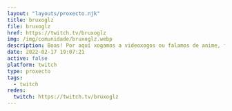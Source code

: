 ```yaml
---
layout: "layouts/proxecto.njk"
title: bruxoglz
file: bruxoglz
href: https://twitch.tv/bruxoglz
img: /img/comunidade/bruxoglz.webp
description: Boas! Por aquí xogamos a videoxogos ou falamos de anime, filmes, etc. Gosto moito dos RPGs, mais tamén doutros xogos, especialmente os indies.
date: 2022-02-17 19:07:21
active: false
platform: twitch
type: proxecto
tags:
  - twitch
redes:
  twitch: https://twitch.tv/bruxoglz
---
```

